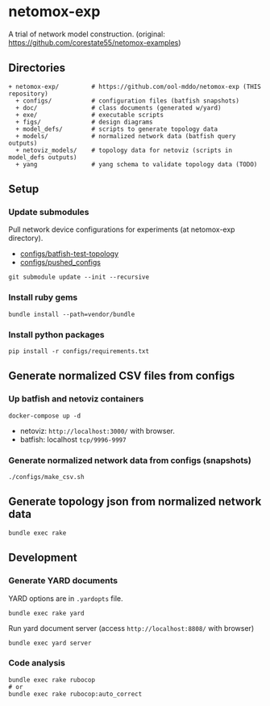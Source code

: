 # netomox-exp

A trial of network model construction. (original: https://github.com/corestate55/netomox-examples)

## Directories

```text
+ netomox-exp/         # https://github.com/ool-mddo/netomox-exp (THIS repository)
  + configs/           # configuration files (batfish snapshots)
  + doc/               # class documents (generated w/yard)
  + exe/               # executable scripts
  + figs/              # design diagrams
  + model_defs/        # scripts to generate topology data
  + models/            # normalized network data (batfish query outputs)
  + netoviz_models/    # topology data for netoviz (scripts in model_defs outputs)
  + yang               # yang schema to validate topology data (TODO)
```

## Setup

### Update submodules

Pull network device configurations for experiments (at netomox-exp directory).

- [configs/batfish-test-topology](https://github.com/corestate55/batfish-test-topology)
- [configs/pushed_configs](https://github.com/ool-mddo/pushed_configs)


```shell
git submodule update --init --recursive
```

### Install ruby gems

```shell
bundle install --path=vendor/bundle
```

### Install python packages

```shell
pip install -r configs/requirements.txt
```

## Generate normalized CSV files from configs

### Up batfish and netoviz containers

```shell
docker-compose up -d
```

- netoviz: `http://localhost:3000/` with browser.
- batfish: localhost `tcp/9996-9997`

### Generate normalized network data from configs (snapshots)

```shell
./configs/make_csv.sh
```

## Generate topology json from normalized network data

```shell
bundle exec rake
```

## Development

### Generate YARD documents

YARD options are in `.yardopts` file.

```shell
bundle exec rake yard
```

Run yard document server (access `http://localhost:8808/` with browser)

```shell
bundle exec yard server
```

### Code analysis

```shell
bundle exec rake rubocop
# or
bundle exec rake rubocop:auto_correct
```
